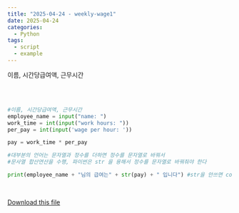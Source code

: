 ```yaml
---
title: "2025-04-24 - weekly-wage1"
date: 2025-04-24
categories:
  - Python
tags:
  - script
  - example
---
```


이름, 시간당급여액, 근무시간

<div style="white-space: pre-wrap; word-break: break-word;">

```python
#이름, 시간당급여액, 근무시간 
employee_name = input("name: ")
work_time = int(input("work hours: "))
per_pay = int(input('wage per hour: '))

pay = work_time * per_pay

#대부분의 언어는 문자열과 정수를 더하면 정수를 문자열로 바꿔서 
#문사열 합산연산을 수행, 파이썬은 str 을 용해서 정수를 문자열로 바꿔줘야 한다 

print(employee_name + "님의 급여는" + str(pay) + " 입니다") #str을 안쓰면 concatenate error가 뜬다 


```

</div>

[Download this file](/assets/files/주급1.py)
